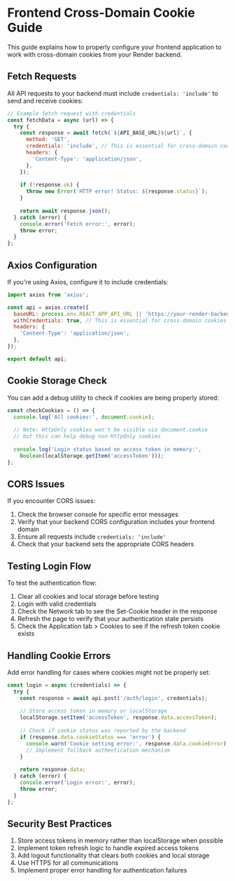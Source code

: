 # Frontend Cross-Domain Cookie Guide

This guide explains how to properly configure your frontend application to work with cross-domain cookies from your Render backend.

## Fetch Requests

All API requests to your backend must include `credentials: 'include'` to send and receive cookies:

```javascript
// Example fetch request with credentials
const fetchData = async (url) => {
  try {
    const response = await fetch(`${API_BASE_URL}${url}`, {
      method: 'GET',
      credentials: 'include', // This is essential for cross-domain cookies
      headers: {
        'Content-Type': 'application/json',
      },
    });
    
    if (!response.ok) {
      throw new Error(`HTTP error! Status: ${response.status}`);
    }
    
    return await response.json();
  } catch (error) {
    console.error('Fetch error:', error);
    throw error;
  }
};
```

## Axios Configuration

If you're using Axios, configure it to include credentials:

```javascript
import axios from 'axios';

const api = axios.create({
  baseURL: process.env.REACT_APP_API_URL || 'https://your-render-backend.onrender.com',
  withCredentials: true, // This is essential for cross-domain cookies
  headers: {
    'Content-Type': 'application/json',
  },
});

export default api;
```

## Cookie Storage Check

You can add a debug utility to check if cookies are being properly stored:

```javascript
const checkCookies = () => {
  console.log('All cookies:', document.cookie);
  
  // Note: HttpOnly cookies won't be visible via document.cookie
  // but this can help debug non-HttpOnly cookies
  
  console.log('Login status based on access token in memory:', 
    Boolean(localStorage.getItem('accessToken')));
};
```

## CORS Issues

If you encounter CORS issues:

1. Check the browser console for specific error messages
2. Verify that your backend CORS configuration includes your frontend domain
3. Ensure all requests include `credentials: 'include'`
4. Check that your backend sets the appropriate CORS headers

## Testing Login Flow

To test the authentication flow:

1. Clear all cookies and local storage before testing
2. Login with valid credentials
3. Check the Network tab to see the Set-Cookie header in the response
4. Refresh the page to verify that your authentication state persists
5. Check the Application tab > Cookies to see if the refresh token cookie exists

## Handling Cookie Errors

Add error handling for cases where cookies might not be properly set:

```javascript
const login = async (credentials) => {
  try {
    const response = await api.post('/auth/login', credentials);
    
    // Store access token in memory or localStorage
    localStorage.setItem('accessToken', response.data.accessToken);
    
    // Check if cookie status was reported by the backend
    if (response.data.cookieStatus === 'error') {
      console.warn('Cookie setting error:', response.data.cookieError);
      // Implement fallback authentication mechanism
    }
    
    return response.data;
  } catch (error) {
    console.error('Login error:', error);
    throw error;
  }
};
```

## Security Best Practices

1. Store access tokens in memory rather than localStorage when possible
2. Implement token refresh logic to handle expired access tokens
3. Add logout functionality that clears both cookies and local storage
4. Use HTTPS for all communications
5. Implement proper error handling for authentication failures